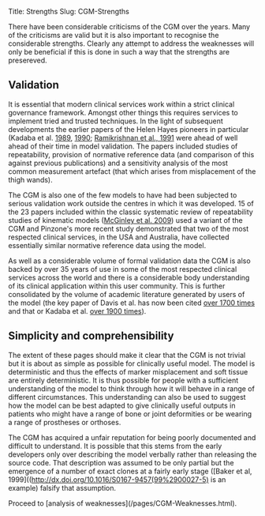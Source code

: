 Title: Strengths
Slug: CGM-Strengths

There have been considerable criticisms of the CGM over the years. Many of the criticisms are valid but it is also important to recognise the considerable strengths. Clearly any attempt to address the weaknesses will only be beneficial if this is done in such a way that the strengths are presereved.

## Validation
It is essential that modern clinical services work within a strict clinical governance framework. Amongst other things this requires services to implement tried and trusted techniques. In the light of subsequent developments the earlier papers of the Helen Hayes pioneers in particular (Kadaba et al. [1989](http://dx.doi.org/10.1002/jor.1100070611), [1990](http://dx.doi.org/10.1002/jor.1100080310); [Ramikrishnan et al., 1991](http://dx.doi.org/10.1016/0021-9290(91%2990175-M)) were ahead of well ahead of their time in model validation. The papers included studies of repeatability, provision of normative reference data (and comparison of this against previous publications) and a sensitivity analysis of the most common measurement artefact (that which arises from misplacement of the thigh wands).

The CGM is also one of the few models to have had been subjected to serious validation work outside the centres in which it was developed. 15 of the 23 papers included within the classic systematic review of repeatability studies of kinematic models ([McGinley et al. 2009](http://dx.doi.org/10.1016/j.gaitpost.2008.09.003)) used a variant of the CGM and Pinzone's more recent study demonstrated that two of the most respected clinical services, in the USA and Australia, have collected essentially similar normative reference data using the model.

As well as a considerable volume of formal validation data the CGM is also backed by over 35 years of use in some of the most respected clinical services across the world and there is a considerable body understanding of its clinical application within this user community. This is further consolidated by the volume of academic literature generated by users of the model (the key paper of Davis et al. has now been cited [over 1700 times](https://scholar.google.co.uk/scholar?q=A+gait+analysis+data+collection+and+reduction+technique&hl=en&as_sdt=0&as_vis=1&oi=scholart&sa=X&ved=0ahUKEwiTq-K4w43SAhXJKcAKHXoDBUQQgQMIGjAA) and that or Kadaba et al. [over 1900 times](https://scholar.google.co.uk/scholar?q=Measurement+of+lower+extremity+kinematics+during+level+walking+kadaba&btnG=&hl=en&as_sdt=0%2C5&as_vis=1)).

## Simplicity and comprehensibility
The extent of these pages should make it clear that the CGM is not trivial but it is about as simple as possible for clinically useful model. The model is deterministic and thus the effects of marker misplacement and soft tissue are entirely deterministic. It is thus possible for people with a sufficient understanding of the model to think through how it will behave in a range of different circumstances. This understanding can also be used to suggest how the model can be best adapted to give clinically useful outputs in patients who might have a range of bone or joint deformities or be wearing a range of prostheses or orthoses.

The CGM has acquired a unfair reputation for being poorly documented and difficult to understand. It is possible that this stems from the early developers only over describing the model verbally rather than releasing the source code. That description was assumed to be only partial but the emergence of a number of exact clones at a fairly early stage ([Baker et al, 1999]((http://dx.doi.org/10.1016/S0167-9457(99%2900027-5) is an example) falsify that assumption.

<p></p>
Proceed to [analysis of weaknesses](/pages/CGM-Weaknesses.html).
